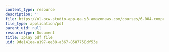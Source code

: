 ```yaml
---
content_type: resource
description: ''
file: https://ol-ocw-studio-app-qa.s3.amazonaws.com/courses/6-004-computation-structures-spring-2017/9de141eaa197ee38a3678587758df53e_5mJd--JCwBI.pdf
file_type: application/pdf
parent_uid: null
resourcetype: Document
title: 3play pdf file
uid: 9de141ea-a197-ee38-a367-8587758df53e
---
```

